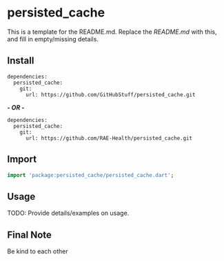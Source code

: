 # persisted_cache

This is a template for the README.md. Replace the *README.md* with this, and fill in empty/missing details.

## Install

```text
dependencies:
  persisted_cache:
    git:
      url: https://github.com/GitHubStuff/persisted_cache.git
```

***- OR -***

```text
dependencies:
  persisted_cache:
    git:
      url: https://github.com/RAE-Health/persisted_cache.git
```

## Import

```dart
import 'package:persisted_cache/persisted_cache.dart';
```

## Usage

TODO: Provide details/examples on usage.

## Final Note

Be kind to each other
